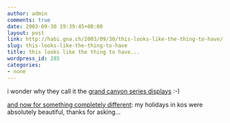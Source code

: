 ```yaml
---
author: admin
comments: true
date: 2003-09-30 19:39:45+00:00
layout: post
link: http://habi.gna.ch/2003/09/30/this-looks-like-the-thing-to-have/
slug: this-looks-like-the-thing-to-have
title: this looks like the thing to have...
wordpress_id: 285
categories:
- none
---
```


i wonder why they call it the [grand canyon series displays](http://www.go-l.com/news/press_releases/2003/press_grand_canyon_09_01.htm) :-)

[and now for something completely different](http://www.pythonline.com/home.html): my holidays in kos were absolutely beautiful, thanks for asking...
